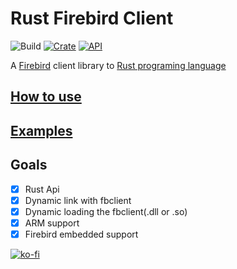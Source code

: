 # Rust Firebird Client 

![Build](https://github.com/fernandobatels/rsfbclient/workflows/testing_changes/badge.svg)
[![Crate](https://img.shields.io/crates/v/rsfbclient.svg)](https://crates.io/crates/rsfbclient)
[![API](https://docs.rs/rsfbclient/badge.svg)](https://docs.rs/rsfbclient)

A [Firebird](https://firebirdsql.org/) client library to [Rust programing language](https://rust-lang.org/)

## [How to use](https://docs.rs/rsfbclient/latest/rsfbclient/index.html#how-to-use-it)

## [Examples](https://github.com/fernandobatels/rsfbclient/tree/master/examples)

## Goals 

- [x] Rust Api
- [x] Dynamic link with fbclient
- [x] Dynamic loading the fbclient(.dll or .so)
- [x] ARM support
- [x] Firebird embedded support

[![ko-fi](https://ko-fi.com/img/githubbutton_sm.svg)](https://ko-fi.com/L3L843YUI)
